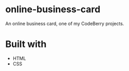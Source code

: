 # online-business-card

An online business card, one of my CodeBerry projects.

# Built with

- HTML
- CSS
